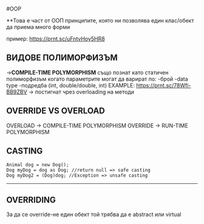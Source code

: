 #OOP 

**Това е част от ООП принципите, която ни позволява един клас/обект да приема много форми

пример: https://prnt.sc/uFntvHoy5HR8

ВИДОВЕ ПОЛИМОРФИЗЪМ
--
->**COMPILE-TIME POLYMORPHISM**
	също познат като статичен полиморфизъм
	когато параметрите могат да варират по:
		-брой
		-data type
		-подредба (int, double/double, int)
	EXAMPLE: https://prnt.sc/78Wfi-BB9ZBV -> постигнат чрез overloading на методи

OVERRIDE VS OVERLOAD
--
OVERLOAD -> COMPILE-TIME POLYMORPHISM
OVERRIDE -> RUN-TIME POLYMORPHISM


CASTING
--
	Animal dog = new Dog();
	Dog myDog = dog as Dog; //return null => safe casting
	Dog myDog2 = (Dog)dog; //Exception => unsafe casting

---
OVERRIDING
--
За да се override-не един обект той трябва да е abstract или virtual

